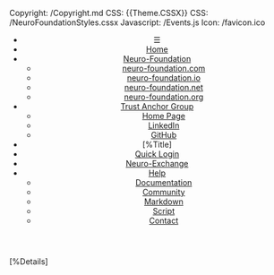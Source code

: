 ﻿Copyright: /Copyright.md
CSS: {{Theme.CSSX}}
CSS: /NeuroFoundationStyles.cssx
Javascript: /Events.js
Icon: /favicon.ico

<header id="header">
<nav>

* &#9776;
* [Home](/Index.md)
* [Neuro-Foundation](#)
	* [neuro-foundation.com](https://neuro-foundation.com/)
	* [neuro-foundation.io](https://neuro-foundation.io/)
	* [neuro-foundation.net](https://neuro-foundation.net/)
	* [neuro-foundation.org](https://neuro-foundation.org/)
* [Trust Anchor Group](#)
	* [Home Page](https://trustanchorgroup.com/)
	* [LinkedIn](https://www.linkedin.com/company/trust-anchor-group/)
	* [GitHub](https://github.com/Trust-Anchor-Group)
* [%Title]
* [Quick Login](https://quicklog.in/)
* [Neuro-Exchange](https://neuro-exchange.com/)
* [Help](#)
	* [Documentation](https://lab.tagroot.io/Documentation/Index.md)
	* [Community](https://lab.tagroot.io/Community/Index.md)
	* [Markdown](/Markdown.md)
	* [Script](/Script.md)
	* [Contact](/Feedback.md)

</nav>
</header>
<main>

[%Details]

</main>
